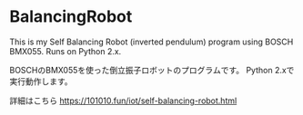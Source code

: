 # BalancingRobot

This is my Self Balancing Robot (inverted pendulum) program using BOSCH BMX055.
Runs on Python 2.x.

BOSCHのBMX055を使った倒立振子ロボットのプログラムです。
Python 2.xで実行動作します。

詳細はこちら
https://101010.fun/iot/self-balancing-robot.html
